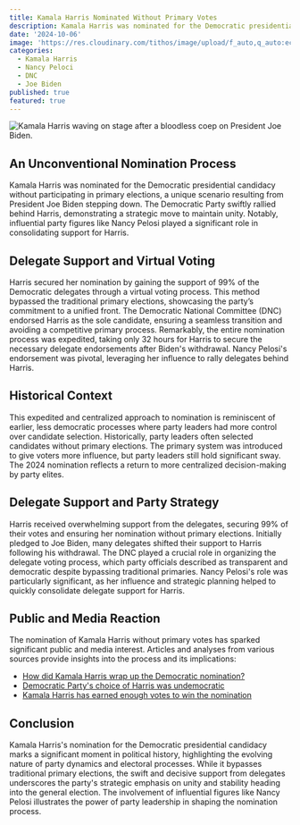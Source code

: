 ```yaml
---
title: Kamala Harris Nominated Without Primary Votes
description: Kamala Harris was nominated for the Democratic presidential candidacy without participating in primary elections, a unique scenario resulting from President Joe Biden stepping down. The Democratic Party swiftly rallied behind Harris, demonstrating a strategic move to maintain unity. Notably, influential party figures like Nancy Pelosi played a significant role in consolidating support for Harris.
date: '2024-10-06'
image: 'https://res.cloudinary.com/tithos/image/upload/f_auto,q_auto:eco/v1728221958/Kamala_Harris_2024-grad_atlibu.png'
categories:
  - Kamala Harris
  - Nancy Peloci
  - DNC
  - Joe Biden
published: true
featured: true
---
```


<script>
  import { ExternalLink, Image } from '../lib';
</script>

<Image
  src="https://res.cloudinary.com/tithos/image/upload/f_auto,q_auto:eco/v1728221958/Kamala_Harris_2024-grad_atlibu.png"
  alt="Kamala Harris waving on stage after a bloodless coep on President Joe Biden."
/>


## An Unconventional Nomination Process
Kamala Harris was nominated for the Democratic presidential candidacy without participating in primary elections, a unique scenario resulting from President Joe Biden stepping down. The Democratic Party swiftly rallied behind Harris, demonstrating a strategic move to maintain unity. Notably, influential party figures like Nancy Pelosi played a significant role in consolidating support for Harris.

## Delegate Support and Virtual Voting
Harris secured her nomination by gaining the support of 99% of the Democratic delegates through a virtual voting process. This method bypassed the traditional primary elections, showcasing the party’s commitment to a unified front. The Democratic National Committee (DNC) endorsed Harris as the sole candidate, ensuring a seamless transition and avoiding a competitive primary process. Remarkably, the entire nomination process was expedited, taking only 32 hours for Harris to secure the necessary delegate endorsements after Biden's withdrawal. Nancy Pelosi's endorsement was pivotal, leveraging her influence to rally delegates behind Harris.

## Historical Context
This expedited and centralized approach to nomination is reminiscent of earlier, less democratic processes where party leaders had more control over candidate selection. Historically, party leaders often selected candidates without primary elections. The primary system was introduced to give voters more influence, but party leaders still hold significant sway. The 2024 nomination reflects a return to more centralized decision-making by party elites.

## Delegate Support and Party Strategy
Harris received overwhelming support from the delegates, securing 99% of their votes and ensuring her nomination without primary elections. Initially pledged to Joe Biden, many delegates shifted their support to Harris following his withdrawal. The DNC played a crucial role in organizing the delegate voting process, which party officials described as transparent and democratic despite bypassing traditional primaries. Nancy Pelosi's role was particularly significant, as her influence and strategic planning helped to quickly consolidate delegate support for Harris.

## Public and Media Reaction
The nomination of Kamala Harris without primary votes has sparked significant public and media interest. Articles and analyses from various sources provide insights into the process and its implications:

- [How did Kamala Harris wrap up the Democratic nomination?](https://www.brookings.edu/)
- [Democratic Party's choice of Harris was undemocratic](https://www.theconversation.com/)
- [Kamala Harris has earned enough votes to win the nomination](https://www.cnn.com/)

## Conclusion
Kamala Harris's nomination for the Democratic presidential candidacy marks a significant moment in political history, highlighting the evolving nature of party dynamics and electoral processes. While it bypasses traditional primary elections, the swift and decisive support from delegates underscores the party's strategic emphasis on unity and stability heading into the general election. The involvement of influential figures like Nancy Pelosi illustrates the power of party leadership in shaping the nomination process.